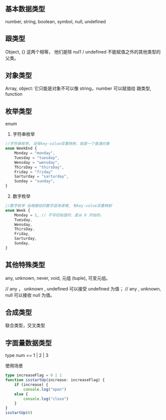 ## 基本数据类型

number, string, boolean, symbol, null, undefined

## 跟类型

Object, {} 这两个相等， 他们是除 nul1 / undefined 不能赋值之外的其他类型的父类。

## 对象类型

Array, object: 它只能是对象不可以像 string，number 可以赋值给 跟类型, function

## 枚举类型

enum

1. 字符串枚举

```ts
//字符串枚举, 没有key-value双重映射，就是一个普通对象
enum WeekEnd {
	Monday = "monday",
	Tuesday = "tuesday",
	Wensday = "wensday",
	ThirsDay = "thirsDay",
	Friday = "friday"
    Sarturday = "sarturday",
	Sunday = "sunday",
}
```

2. 数字枚举

```ts
//数字枚举 会根据给的数字逐渐递增, 有key-value双重映射
enum Week {
	Monday = 1, // 不写初始值时，是从 0 开始的。
	Tuesday,
	Wensday,
	ThirsDay,
	Friday,
	Sarturday,
	Sunday,
}
```

## 其他特殊类型

any, unknown, never, void, 元组 (tuple), 可变元组。

// any ， unknown , undefined 可以接受 undefined 为值；
// any , unknown, null 可以接收 null 为值。

## 合成类型

联合类型，交叉类型

## 字面量数据类型

type num == 1 | 2 | 3

使用场景

```ts
type increaseFlag = 0 | 1
function isstartUp(increase: increaseFlag) {
    if (increase) {
        console.log("open")
    else {
        console.log("close")
    }
}
isstartUp(0)
```
